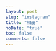 ```yaml
---
layout: post
slug: "instagram"
title: "相册"
noDate: "true"
toc: false
comments: false
---
```


<div class="instagram" data-client-id="706a5c9aae30405d92b7d826705fb9fd" data-user-id="2034626277">

<!-- 注释 <a href="http://instagram.com/hao.tang_" target="_blank" class="open-ins">图片来自instagram，正在加载中…</a>  -->

</div>
<script src="/js/jquery.lazyload.js"></script>
<script src="/js/instagram.js"></script>